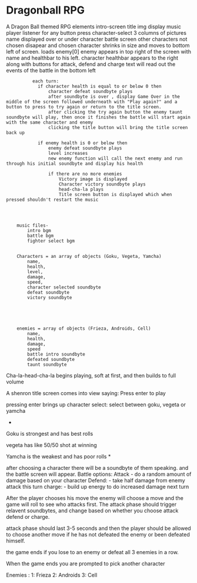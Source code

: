 # Dragonball RPG
A Dragon Ball themed RPG
    elements
            intro-screen
                title img display
                music player
                listener for any button press
            character-select
                3 columns of pictures
                name displayed over or under character
            battle screen
                other characters not chosen disapear and chosen character shrinks in size and moves to bottom left of screen. 
                loads enemy[0]
                enemy appears in top right of the screen with name and healthbar to his left. 
                character healthbar appears to the right along with buttons for attack, defend and charge
                text will read out the events of the battle in the bottom left 


              each turn:
                if character health is equal to or below 0 then
                    character defeat soundbyte plays
                    after soundbyte is over , display Game Over in the middle of the screen followed underneath with "Play again?" and a button to press to try again or return to the title screen.
                    after clicking the try again button the enemy taunt soundbyte will play, then once it finishes the battle will start again with the same character and enemy
                    clicking the title button will bring the title screen back up

                if enemy health is 0 or below then
                    enemy defeat soundbyte plays
                    level increases
                    new enemy function will call the next enemy and run through his initial soundbyte and display his health

                    if there are no more enemies 
                        Victory image is displayed
                        Character victory soundbyte plays
                        head-cha-la plays 
                        Title screen button is displayed which when pressed shouldn't restart the music
                    

                     
                                    
        music files-
            intro bgm
            battle bgm
            fighter select bgm
            

        Characters = an array of objects (Goku, Vegeta, Yamcha)
            name,
            health,
            level,
            damage,
            speed,
            character selected soundbyte
            defeat soundbyte
            victory soundbyte





        enemies = array of objects (Frieza, Androids, Cell)
            name,
            health,
            damage,
            speed
            battle intro soundbyte
            defeated soundbyte
            taunt soundbyte

Cha-la-head-cha-la begins playing, soft at first, and then builds to full volume

A shenron title screen comes into view saying: Press enter to play

pressing enter brings up character select:
select between goku, vegeta or yamcha

*
Goku is strongest and has best rolls

vegeta has like 50/50 shot at winning

Yamcha is the weakest and has poor rolls
*

after choosing a character there will be a soundbyte of them speaking. and the battle screen will appear.
Battle options:
    Attack - do a random amount of damage based on your character
    Defend: - take half damage from enemy attack this turn
    charge: - build up energy to do increased damage next turn

After the player chooses his move the enemy will choose a move and the game will roll to see who attacks first. 
The attack phase should trigger relavent soundbytes, and change based on whether you choose attack defend or charge. 

attack phase should last 3-5 seconds and then the player should be allowed to choose another move if he has not defeated the enemy or been defeated himself. 

the game ends if you lose to an enemy or defeat all 3 enemies in a row. 

When the game ends you are prompted to pick another character


Enemies : 
    1: Frieza
    2: Androids
    3: Cell

